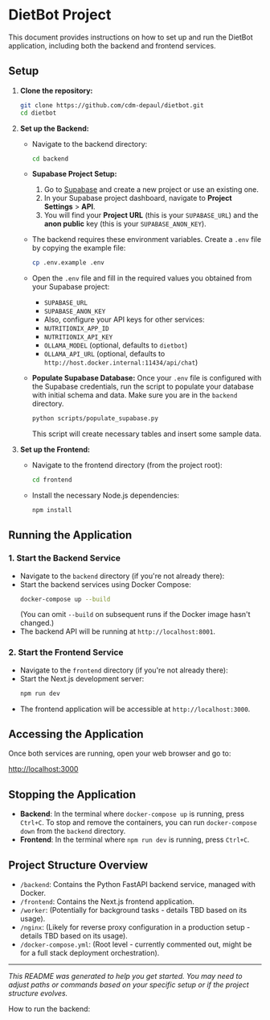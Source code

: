 # DietBot Project

This document provides instructions on how to set up and run the DietBot application, including both the backend and frontend services.

## Setup

1.  **Clone the repository:**
    ```bash
    git clone https://github.com/cdm-depaul/dietbot.git
    cd dietbot
    ```

2.  **Set up the Backend:**
    *   Navigate to the backend directory:
        ```bash
        cd backend
        ```
    *   **Supabase Project Setup:**
        1.  Go to [Supabase](https://supabase.com/) and create a new project or use an existing one.
        2.  In your Supabase project dashboard, navigate to **Project Settings** > **API**.
        3.  You will find your **Project URL** (this is your `SUPABASE_URL`) and the **anon public** key (this is your `SUPABASE_ANON_KEY`).

    *   The backend requires these environment variables. Create a `.env` file by copying the example file:
        ```bash
        cp .env.example .env
        ```
    *   Open the `.env` file and fill in the required values you obtained from your Supabase project:
        *   `SUPABASE_URL`
        *   `SUPABASE_ANON_KEY`
        *   Also, configure your API keys for other services:
        *   `NUTRITIONIX_APP_ID`
        *   `NUTRITIONIX_API_KEY`
        *   `OLLAMA_MODEL` (optional, defaults to `dietbot`)
        *   `OLLAMA_API_URL` (optional, defaults to `http://host.docker.internal:11434/api/chat`)

    *   **Populate Supabase Database:**
        Once your `.env` file is configured with the Supabase credentials, run the script to populate your database with initial schema and data. Make sure you are in the `backend` directory.
        ```bash
        python scripts/populate_supabase.py
        ```
        This script will create necessary tables and insert some sample data.

3.  **Set up the Frontend:**
    *   Navigate to the frontend directory (from the project root):
        ```bash
        cd frontend
        ```
    *   Install the necessary Node.js dependencies:
        ```bash
        npm install
        ```

## Running the Application

### 1. Start the Backend Service

*   Navigate to the `backend` directory (if you're not already there):
*   Start the backend services using Docker Compose:
    ```bash
    docker-compose up --build
    ```
    (You can omit `--build` on subsequent runs if the Docker image hasn't changed.)
*   The backend API will be running at `http://localhost:8001`.

### 2. Start the Frontend Service

*   Navigate to the `frontend` directory (if you're not already there):
*   Start the Next.js development server:
    ```bash
    npm run dev
    ```
*   The frontend application will be accessible at `http://localhost:3000`.

## Accessing the Application

Once both services are running, open your web browser and go to:

[http://localhost:3000](http://localhost:3000)

## Stopping the Application

*   **Backend**: In the terminal where `docker-compose up` is running, press `Ctrl+C`. To stop and remove the containers, you can run `docker-compose down` from the `backend` directory.
*   **Frontend**: In the terminal where `npm run dev` is running, press `Ctrl+C`.

## Project Structure Overview

*   `/backend`: Contains the Python FastAPI backend service, managed with Docker.
*   `/frontend`: Contains the Next.js frontend application.
*   `/worker`: (Potentially for background tasks - details TBD based on its usage).
*   `/nginx`: (Likely for reverse proxy configuration in a production setup - details TBD based on its usage).
*   `/docker-compose.yml`: (Root level - currently commented out, might be for a full stack deployment orchestration).

---

*This README was generated to help you get started. You may need to adjust paths or commands based on your specific setup or if the project structure evolves.*


How to run the backend:

#